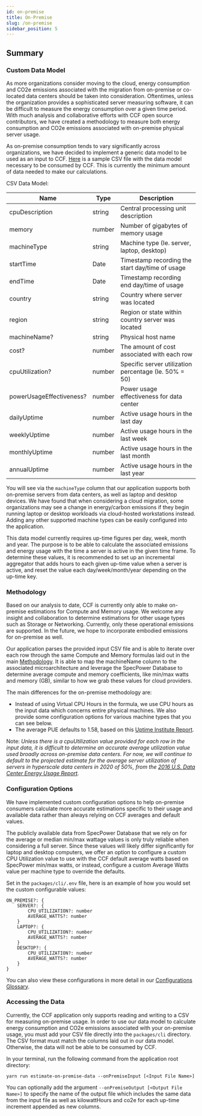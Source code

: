 ```yaml
---
id: on-premise
title: On-Premise
slug: /on-premise
sidebar_position: 5
---
```


## Summary

### Custom Data Model

As more organizations consider moving to the cloud, energy consumption and CO2e emissions associated with the migration from on-premise or co-located data centers should be taken into consideration. Oftentimes, unless the organization provides a sophisticated server measuring software, it can be difficult to measure the energy consumption over a given time period. With much analysis and collaborative efforts with CCF open source contributors, we have created a methodology to measure both energy consumption and CO2e emissions associated with on-premise physical server usage.

As on-premise consumption tends to vary significantly across organizations, we have decided to implement a generic data model to be used as an input to CCF. [Here](https://github.com/cloud-carbon-footprint/cloud-carbon-footprint/blob/trunk/packages/cli/src/__tests__/EstimateOnPremiseData/on_premise_data_input.test.csv) is a sample CSV file with the data model necessary to be consumed by CCF. This is currently the minimum amount of data needed to make our calculations.

CSV Data Model:

| Name | Type | Description |
| --------- | --------- | ----------- |
| cpuDescription | string | Central processing unit description |
| memory | number | Number of gigabytes of memory usage |
| machineType | string | Machine type (Ie. server, laptop, desktop) |
| startTime | Date | Timestamp recording the start day/time of usage |
| endTime | Date | Timestamp recording end day/time of usage |
| country | string | Country where server was located |
| region | string | Region or state within country server was located |
| machineName? | string | Physical host name |
| cost? | number | The amount of cost associated with each row |
| cpuUtilization? | number | Specific server utilization percentage (Ie. 50% = 50) |
| powerUsageEffectiveness? | number | Power usage effectiveness for data center |
| dailyUptime | number | Active usage hours in the last day |
| weeklyUptime | number | Active usage hours in the last week |
| monthlyUptime | number | Active usage hours in the last month |
| annualUptime | number | Active usage hours in the last year |

You will see via the `machineType` column that our application supports both on-premise servers from data centers, as well as laptop and desktop devices. We have found that when considering a cloud migration, some organizations may see a change in energy/carbon emissions if they begin running laptop or desktop workloads via cloud-hosted workstations instead. Adding any other supported machine types can be easily configured into the application.

This data model currently requires up-time figures per day, week, month and year. The purpose is to be able to calculate the associated emissions and energy usage with the time a server is active in the given time frame. To determine these values, it is recommended to set up an incremental aggregator that adds hours to each given up-time value when a server is active, and reset the value each day/week/month/year depending on the up-time key.


### Methodology

Based on our analysis to date, CCF is currently only able to make on-premise estimations for Compute and Memory usage. We welcome any insight and collaboration to determine estimations for other usage types such as Storage or Networking. Currently, only these operational emissions are supported. In the future, we hope to incorporate embodied emissions for on-premise as well.

Our application parses the provided input CSV file and is able to iterate over each row through the same Compute and Memory formulas laid out in the main [Methodology](docs/HowItWorks/Methodology.md). It is able to map the machineName column to the associated microarchitecture and leverage the SpecPower Database to determine average compute and memory coefficients, like min/max watts and memory (GB), similar to how we grab these values for cloud providers.

The main differences for the on-premise methodology are:

- Instead of using Virtual CPU Hours in the formula, we use CPU hours as the input data which concerns entire physical machines. We also provide some configuration options for various machine types that you can see below.
- The average PUE defaults to 1.58, based on this [Uptime Institute Report](https://journal.uptimeinstitute.com/data-center-pues-flat-since-2013/).


Note:
*Unless there is a cpuUtilization value provided for each row in the input data, it is difficult to determine an accurate average utilization value used broadly across on-premise data centers. For now, we will continue to default to the projected estimate for the average server utilization of servers in hyperscale data centers in 2020 of 50%, from the [2016 U.S. Data Center Energy Usage Report](https://eta.lbl.gov/publications/united-states-data-center-energy).*


### Configuration Options

We have implemented custom configuration options to help on-premise consumers calculate more accurate estimations specific to their usage and available data rather than always relying on CCF averages and default values.

The publicly available data from SpecPower Database that we rely on for the average or median min/max wattage values is only truly reliable when considering a full server. Since these values will likely differ significantly for laptop and desktop computers, we offer an option to configure a custom CPU Utilization value to use with the CCF default average watts based on SpecPower min/max watts, or instead, configure a custom Average Watts value per machine type to override the defaults.

Set in the `packages/cli/.env` file, here is an example of how you would set the custom configurable values:

```
ON_PREMISE?: {
    SERVER?: {
        CPU_UTILIZATION?: number
        AVERAGE_WATTS?: number
    }
    LAPTOP?: {
        CPU_UTILIZATION?: number
        AVERAGE_WATTS?: number
    }
    DESKTOP?: {
        CPU_UTILIZATION?: number
        AVERAGE_WATTS?: number
    }
}
```
You can also view these configurations in more detail in our [Configurations Glossary](docs/ConfigurationOptions/ConfigurationsGlossary.md#optionally-set-these-custom-configurations-for-on-premise-calculations).

### Accessing the Data

Currently, the CCF application only supports reading and writing to a CSV for measuring on-premise usage. In order to use our data model to calculate energy consumption and CO2e emissions associated with your on-premise usage, you must add your CSV file directly into the `packages/cli` directory. The CSV format must match the columns laid out in our data model. Otherwise, the data will not be able to be consumed by CCF.

In your terminal, run the following command from the application root directory:

`yarn run estimate-on-premise-data --onPremiseInput [<Input File Name>]`

You can optionally add the argument `--onPremiseOutput [<Output File Name>]` to specify the name of the output file which includes the same data from the input file as well as kilowattHours and co2e for each up-time increment appended as new columns.
